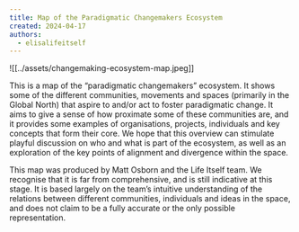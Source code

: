 ```yaml
---
title: Map of the Paradigmatic Changemakers Ecosystem
created: 2024-04-17
authors:
  - elisalifeitself
---
```


![[../assets/changemaking-ecosystem-map.jpeg]]

This is a map of the “paradigmatic changemakers” ecosystem. It shows some of the different communities, movements and spaces (primarily in the Global North) that aspire to and/or act to foster paradigmatic change. It aims to give a sense of how proximate some of these communities are, and it provides some examples of organisations, projects, individuals and key concepts that form their core. We hope that this overview can stimulate playful discussion on who and what is part of the ecosystem, as well as an exploration of the key points of alignment and divergence within the space.  

This map was produced by Matt Osborn and the Life Itself team. We recognise that it is far from comprehensive, and is still indicative at this stage. It is based largely on the team’s intuitive understanding of the relations between different communities, individuals and ideas in the space, and does not claim to be a fully accurate or the only possible representation. 
